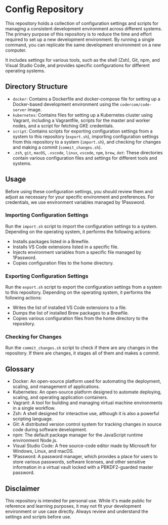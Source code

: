 # Config Repository

This repository holds a collection of configuration settings and scripts for managing a consistent development environment across different systems. The primary purpose of this repository is to reduce the time and effort required to set up a new development environment. By running a single command, you can replicate the same development environment on a new computer.

It includes settings for various tools, such as the shell (Zsh), Git, npm, and Visual Studio Code, and provides specific configurations for different operating systems.

## Directory Structure

- `docker`: Contains a Dockerfile and docker-compose file for setting up a Docker-based development environment using the `codercom/code-server` image.
- `kubernetes`: Contains files for setting up a Kubernetes cluster using Vagrant, including a Vagrantfile, scripts for the master and worker nodes, and a script for fetching GKE credentials.
- `script`: Contains scripts for exporting configuration settings from a system to this repository (`export.sh`), importing configuration settings from this repository to a system (`import.sh`), and checking for changes and making a commit (`commit_changes.sh`).
- `.zsh`, `git`, `macOS`, `.vscode`, `linux`, `vscode`, `npm`, `brew`, `dot`: These directories contain various configuration files and settings for different tools and systems.

## Usage

Before using these configuration settings, you should review them and adjust as necessary for your specific environment and preferences. For credentials, we use environment variables managed by 1Password.

### Importing Configuration Settings

Run the `import.sh` script to import the configuration settings to a system. Depending on the operating system, it performs the following actions:

- Installs packages listed in a Brewfile.
- Installs VS Code extensions listed in a specific file.
- Injects environment variables from a specific file managed by 1Password.
- Copies configuration files to the home directory.

### Exporting Configuration Settings

Run the `export.sh` script to export the configuration settings from a system to this repository. Depending on the operating system, it performs the following actions:

- Writes the list of installed VS Code extensions to a file.
- Dumps the list of installed Brew packages to a Brewfile.
- Copies various configuration files from the home directory to the repository.

### Checking for Changes

Run the `commit_changes.sh` script to check if there are any changes in the repository. If there are changes, it stages all of them and makes a commit.

## Glossary

- Docker: An open-source platform used for automating the deployment, scaling, and management of applications.
- Kubernetes: An open-source platform designed to automate deploying, scaling, and operating application containers.
- Vagrant: A tool for building and managing virtual machine environments in a single workflow.
- Zsh: A shell designed for interactive use, although it is also a powerful scripting language.
- Git: A distributed version control system for tracking changes in source code during software development.
- npm: The default package manager for the JavaScript runtime environment Node.js.
- Visual Studio Code: A free source-code editor made by Microsoft for Windows, Linux, and macOS.
- 1Password: A password manager, which provides a place for users to store various passwords, software licenses, and other sensitive information in a virtual vault locked with a PBKDF2-guarded master password.

## Disclaimer

This repository is intended for personal use. While it's made public for reference and learning purposes, it may not fit your development environment or use case directly. Always review and understand the settings and scripts before use.

